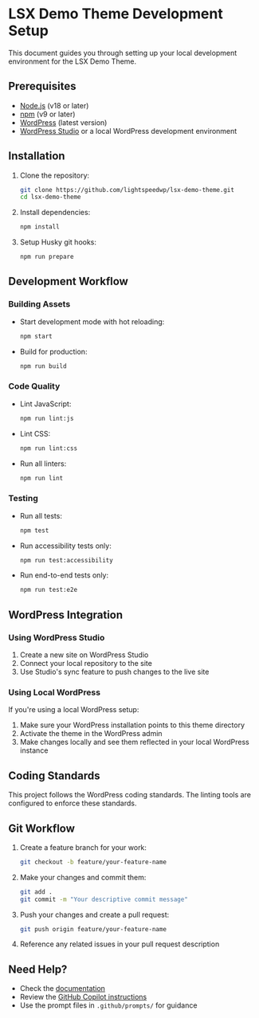 # LSX Demo Theme Development Setup

This document guides you through setting up your local development environment for the LSX Demo Theme.

## Prerequisites

- [Node.js](https://nodejs.org/) (v18 or later)
- [npm](https://www.npmjs.com/) (v9 or later)
- [WordPress](https://wordpress.org/) (latest version)
- [WordPress Studio](https://wordpress.com/start/wordpress-studio) or a local WordPress development environment

## Installation

1. Clone the repository:
   ```bash
   git clone https://github.com/lightspeedwp/lsx-demo-theme.git
   cd lsx-demo-theme
   ```

2. Install dependencies:
   ```bash
   npm install
   ```

3. Setup Husky git hooks:
   ```bash
   npm run prepare
   ```

## Development Workflow

### Building Assets

- Start development mode with hot reloading:
  ```bash
  npm start
  ```

- Build for production:
  ```bash
  npm run build
  ```

### Code Quality

- Lint JavaScript:
  ```bash
  npm run lint:js
  ```

- Lint CSS:
  ```bash
  npm run lint:css
  ```

- Run all linters:
  ```bash
  npm run lint
  ```

### Testing

- Run all tests:
  ```bash
  npm test
  ```

- Run accessibility tests only:
  ```bash
  npm run test:accessibility
  ```

- Run end-to-end tests only:
  ```bash
  npm run test:e2e
  ```

## WordPress Integration

### Using WordPress Studio

1. Create a new site on WordPress Studio
2. Connect your local repository to the site
3. Use Studio's sync feature to push changes to the live site

### Using Local WordPress

If you're using a local WordPress setup:

1. Make sure your WordPress installation points to this theme directory
2. Activate the theme in the WordPress admin
3. Make changes locally and see them reflected in your local WordPress instance

## Coding Standards

This project follows the WordPress coding standards. The linting tools are configured to enforce these standards.

## Git Workflow

1. Create a feature branch for your work:
   ```bash
   git checkout -b feature/your-feature-name
   ```

2. Make your changes and commit them:
   ```bash
   git add .
   git commit -m "Your descriptive commit message"
   ```

3. Push your changes and create a pull request:
   ```bash
   git push origin feature/your-feature-name
   ```

4. Reference any related issues in your pull request description

## Need Help?

- Check the [documentation](./docs/README.md)
- Review the [GitHub Copilot instructions](./.github/copilot-instructions.md)
- Use the prompt files in `.github/prompts/` for guidance
